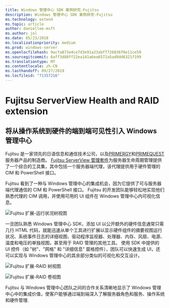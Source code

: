 ```yaml
---
title: Windows 管理中心 SDK 案例研究-Fujitsu
description: Windows 管理中心 SDK 案例研究-Fujitsu
ms.technology: extend
ms.topic: article
author: daniellee-msft
ms.author: jol
ms.date: 05/23/2018
ms.localizationpriority: medium
ms.prod: windows-server
ms.openlocfilehash: 9acfa873e4ce7d3e91a23abff726836f0e11ce59
ms.sourcegitcommit: 6aff3d88ff22ea141a6ea6572a5ad8dd6321f199
ms.translationtype: MT
ms.contentlocale: zh-CN
ms.lasthandoff: 09/27/2019
ms.locfileid: "71357216"
---
```

# <a name="fujitsu-serverview-health-and-raid-extensions"></a>Fujitsu ServerView Health and RAID extension

## <a name="bringing-end-to-end-visibility-from-operating-system-to-hardware-into-windows-admin-center"></a>将从操作系统到硬件的端到端可见性引入 Windows 管理中心

Fujitsu 是一家领先的日语信息和通信技术公司，以及[PRIMERGY](http://www.fujitsu.com/fts/products/computing/servers/primergy/)和[PRIMEQUEST](http://www.fujitsu.com/fts/products/computing/servers/mission-critical/)服务器产品的制造商。 [Fujitsu ServerView 管理套件](http://www.fujitsu.com/fts/products/computing/servers/primergy/management/)为服务器生命周期管理提供了一个综合的工具集，其中包括一个服务器端代理，该代理提供用于硬件管理的 CIM 和 PowerShell 接口。

Fujitsu 看到了一种与 Windows 管理中心的集成机会，因为它提供了可与服务器端代理通信的 CIM 和 PowerShell 接口。 Fujitsu 的开发团队能够轻松地实现他们熟悉代理的 CIM 调用，并使用可用的 UI 组件在 Windows 管理中心内可视化信息。

![Fujitsu 扩展-运行状况树视图](../../media/extend-case-study-fujitsu/health-tree.png)

一旦团队熟悉 Windows 管理中心 SDK，添加 UI 以公开额外的硬件信息通常只需几行 HTML 代码，就能迅速从单个工具进行扩展以显示硬件组件的摘要视图运行状况、系统事件日志的详细视图、驱动程序监视器、处理器、内存、风扇、电源、温度和电压的单独视图，甚至用于 RAID 管理的其他工具。 使用 SDK 中提供的 UI 控件（如 "树"、"网格" 和 "详细信息" 窗格控件），团队可以快速生成 UI，还可以实现与 Windows 管理中心的其余部分类似的可视化和交互设计。

![Fujitsu 扩展-RAID 树视图](../../media/extend-case-study-fujitsu/raid-tree.png)

![Fujitsu 扩展-RAID 卷视图](../../media/extend-case-study-fujitsu/raid-volumes.png)

Fujitsu 与 Windows 管理中心团队之间的合作关系清晰地显示了 Windows 管理中心中的集成价值，使客户能够通过端到端深入了解服务器角色和服务、操作系统和硬件管理.